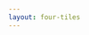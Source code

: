 ```yaml
---
layout: four-tiles
---
```


<template v-slot:title>
Master Context Engineering and benefit
</template>

<template v-slot:subtitle>
The opportunity is enormous
</template>

<template v-slot:icon1>
<uim-rocket class="text-6xl text-blue-400"/>
</template>

<template v-slot:tile1>
<h3>More effective AI collaboration</h3>
True partnership with mature AI systems
</template>

<template v-slot:icon2>
<uim-chart class="text-6xl text-green-400"/>
</template>

<template v-slot:tile2>
<h3>Better project outcomes</h3>
Higher quality results with less effort
</template>

<template v-slot:icon3>
<uim-head-side class="text-6xl text-purple-400"/>
</template>

<template v-slot:tile3>
<h3>Reduced cognitive load</h3>
Focus on high-value creative work
</template>

<template v-slot:icon4>
<uim-star class="text-6xl text-orange-400"/>
</template>

<template v-slot:tile4>
<h3>Competitive differentiation</h3>
Significant advantage over traditional approaches
</template>

<!--

**Speaker Notes:**
Main message: Context Engineering mastery provides enormous competitive advantages and fundamental transformation

- Enormous opportunity
- True partnership
- Fundamental change

*Transition: So where do you start?*

...

**Reader Notes:**

The opportunity for those who master Context Engineering is enormous. You'll collaborate more effectively with AI systems, achieve better project outcomes, reduce your own cognitive load, and create significant competitive differentiation. While others are still micromanaging AI tools or struggling with information overload, you'll be working in true partnership with mature AI systems. This isn't just about being more productive - it's about fundamentally changing how software gets built and how problems get solved.

-->
